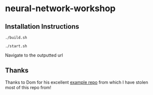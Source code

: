 # neural-network-workshop

## Installation Instructions

`./build.sh`

`./start.sh`

Navigate to the outputted url

## Thanks

Thanks to Dom for his excellent [example repo](https://github.com/domhall/neural-network-workshop) from which I have stolen most of this repo from!

